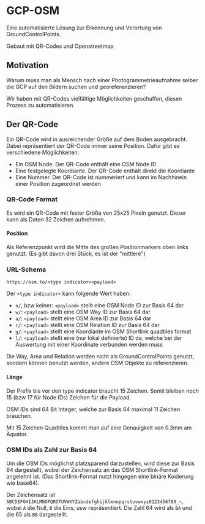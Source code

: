 # GCP-OSM

Eine automatisierte Lösung zur Erkennung und Verortung von GroundControlPoints.

Gebaut mit QR-Codes und Openstreetmap

## Motivation

Warum muss man als Mensch nach einer Photogrammetrieaufnahme selber die GCP auf den Bildern suchen und georeferenzieren?

Wir haben mit QR-Codes vielfältige Möglichkeiten geschaffen, diesen Prozess zu automatisieren.

## Der QR-Code

Ein QR-Code wird in ausreichender Größe auf dem Boden ausgebracht. Dabei repräsentiert der QR-Code immer seine Position. Dafür gibt es verschiedene Möglichkeiten:

* Ein OSM Node. Der QR-Code enthält eine OSM Node ID
* Eine festgelegte Koordiante. Der QR-Code enthält direkt die Koordiante
* Eine Nummer. Der QR-Code ist nummeriert und kann im Nachhinein einer Position zugeordnet werden

### QR-Code Format

Es wird ein QR-Code mit fester Größe von 25x25 Pixeln genutzt. Dieser kann als Daten 32 Zeichen aufnehmen. 

#### Position

Als Referenzpunkt wird die Mitte des großen Positionmarkers oben links genutzt. (Es gibt davon drei Stück, es ist der "mittlere")

### URL-Schema

`https://osm.to/<type indicator><payload>`

Der `<type indicator>` kann folgende Wert haben:

* `n/`, bzw keiner: `<payload>` stellt eine OSM Node ID zur Basis 64 dar
* `w/`: `<payload>` stellt eine OSM Way ID zur Basis 64 dar
* `a/`: `<payload>` stellt eine OSM Area ID zur Basis 64 dar
* `r/`: `<payload>` stellt eine OSM Relation ID zur Basis 64 dar
* `g/`: `<payload>` stellt eine Koordiante im OSM Shortlink quadtiles format
* `l/`: `<payload>` stellt eine (nur lokal definierte) ID da, welche bei der Auswertung mit einer Koordinate verbunden werden muss

Die Way, Area und Relation werden nicht als GroundControlPoints genutzt, sondern können benutzt werden, andere OSM Objekte zu referenzieren.

#### Länge

Der Prefix bis vor den type indicator braucht 15 Zeichen. Somit bleiben noch 15 (bzw 17 für Node IDs) Zeichen für die Payload. 

OSM IDs sind 64 Bit Integer, welche zur Basis 64 maximal 11 Zeichen brauchen.

Mit 15 Zeichen Quadtiles kommt man auf eine Genauigkeit von 0.3mm am Äquator.

### OSM IDs als Zahl zur Basis 64

Um die OSM IDs möglichst platzsparend darzustellen, wird diese zur Basis 64 dargestellt, wobei der Zeichensatz an das OSM Shortlink-Format angelehnt ist. (Das Shortlink-Format nutzt hingegen eine binäre Kodierung wie base64).

Der Zeichensatz ist `ABCDEFGHIJKLMNOPQRSTUVWXYZabcdefghijklmnopqrstuvwxyz0123456789_~`, wobei `A` die Null, `B` die Eins, usw repräsentiert. Die Zahl 64 wird als `BA` und die 65 als `BB` dargestellt.